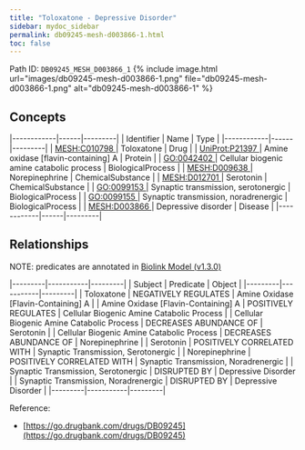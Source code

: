 ```yaml
---
title: "Toloxatone - Depressive Disorder"
sidebar: mydoc_sidebar
permalink: db09245-mesh-d003866-1.html
toc: false 
---
```



Path ID: `DB09245_MESH_D003866_1`
{% include image.html url="images/db09245-mesh-d003866-1.png" file="db09245-mesh-d003866-1.png" alt="db09245-mesh-d003866-1" %}

## Concepts

|------------|------|---------|
| Identifier | Name | Type    |
|------------|------|---------|
| <a href="https://identifiers.org/MESH:C010798">MESH:C010798 </a> | Toloxatone | Drug |
| <a href="https://identifiers.org/UniProt:P21397">UniProt:P21397 </a> | Amine oxidase [flavin-containing] A | Protein |
| <a href="https://identifiers.org/GO:0042402">GO:0042402 </a> | Cellular biogenic amine catabolic process | BiologicalProcess |
| <a href="https://identifiers.org/MESH:D009638">MESH:D009638 </a> | Norepinephrine | ChemicalSubstance |
| <a href="https://identifiers.org/MESH:D012701">MESH:D012701 </a> | Serotonin | ChemicalSubstance |
| <a href="https://identifiers.org/GO:0099153">GO:0099153 </a> | Synaptic transmission, serotonergic | BiologicalProcess |
| <a href="https://identifiers.org/GO:0099155">GO:0099155 </a> | Synaptic transmission, noradrenergic | BiologicalProcess |
| <a href="https://identifiers.org/MESH:D003866">MESH:D003866 </a> | Depressive disorder | Disease |
|------------|------|---------|

## Relationships


NOTE: predicates are annotated in <a href="https://github.com/biolink/biolink-model/releases/tag/v1.3.0">Biolink Model (v1.3.0)</a>

|---------|-----------|---------|
| Subject | Predicate | Object  |
|---------|-----------|---------|
| Toloxatone | NEGATIVELY REGULATES | Amine Oxidase [Flavin-Containing] A |
| Amine Oxidase [Flavin-Containing] A | POSITIVELY REGULATES | Cellular Biogenic Amine Catabolic Process |
| Cellular Biogenic Amine Catabolic Process | DECREASES ABUNDANCE OF | Serotonin |
| Cellular Biogenic Amine Catabolic Process | DECREASES ABUNDANCE OF | Norepinephrine |
| Serotonin | POSITIVELY CORRELATED WITH | Synaptic Transmission, Serotonergic |
| Norepinephrine | POSITIVELY CORRELATED WITH | Synaptic Transmission, Noradrenergic |
| Synaptic Transmission, Serotonergic | DISRUPTED BY | Depressive Disorder |
| Synaptic Transmission, Noradrenergic | DISRUPTED BY | Depressive Disorder |
|---------|-----------|---------|

Reference: 
  - [https://go.drugbank.com/drugs/DB09245](https://go.drugbank.com/drugs/DB09245)
